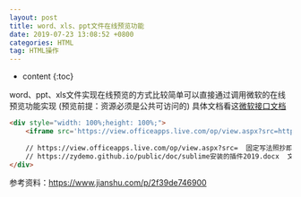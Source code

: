 ```yaml
---
layout: post
title: word、xls、ppt文件在线预览功能
date: 2019-07-23 13:08:52 +0800
categories: HTML
tag: HTML操作
---
```


* content
{:toc}


<!-- ![]({{ '/styles/article-image/20190723130852_1.jpg' | prepend: site.baseurl }}){:height='80%' width='80%'} -->

word、ppt、xls文件实现在线预览的方式比较简单可以直接通过调用微软的在线预览功能实现 (预览前提：资源必须是公共可访问的)
具体文档看这[微软接口文档](https://link.jianshu.com/?t=https%3A%2F%2Fblogs.office.com%2Fen-us%2F2013%2F04%2F10%2Foffice-web-viewer-view-office-documents-in-a-browser%2F%3Feu%3Dtrue)

```html
<div style="width: 100%;height: 100%;">
	<iframe src='https://view.officeapps.live.com/op/view.aspx?src=https://zydemo.github.io/public/doc/sublime安装的插件2019.docx' width='100%' height='100%' frameborder='1'></iframe>
	
	// https://view.officeapps.live.com/op/view.aspx?src=  固定写法照抄即可office官方提供
	// https://zydemo.github.io/public/doc/sublime安装的插件2019.docx  文档地址  替换成你要预览的Word/PPT/EXCEL文档地址即可
</div>

```

参考资料：https://www.jianshu.com/p/2f39de746900